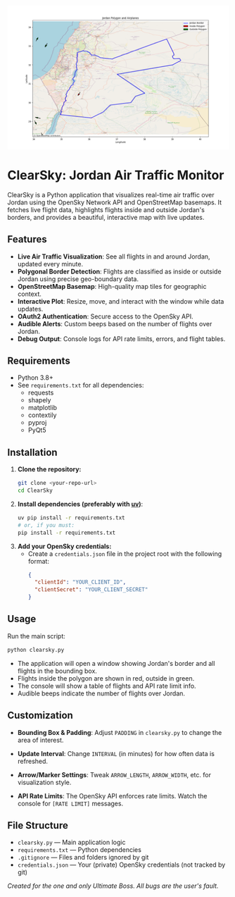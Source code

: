 ![Map Example](map.png)

# ClearSky: Jordan Air Traffic Monitor

ClearSky is a Python application that visualizes real-time air traffic over Jordan using the OpenSky Network API and OpenStreetMap basemaps. It fetches live flight data, highlights flights inside and outside Jordan's borders, and provides a beautiful, interactive map with live updates.

## Features
- **Live Air Traffic Visualization**: See all flights in and around Jordan, updated every minute.
- **Polygonal Border Detection**: Flights are classified as inside or outside Jordan using precise geo-boundary data.
- **OpenStreetMap Basemap**: High-quality map tiles for geographic context.
- **Interactive Plot**: Resize, move, and interact with the window while data updates.
- **OAuth2 Authentication**: Secure access to the OpenSky API.
- **Audible Alerts**: Custom beeps based on the number of flights over Jordan.
- **Debug Output**: Console logs for API rate limits, errors, and flight tables.

## Requirements
- Python 3.8+
- See `requirements.txt` for all dependencies:
  - requests
  - shapely
  - matplotlib
  - contextily
  - pyproj
  - PyQt5

## Installation
1. **Clone the repository:**
   ```bash
   git clone <your-repo-url>
   cd ClearSky
   ```
2. **Install dependencies (preferably with [uv](https://github.com/astral-sh/uv))**:
   ```bash
   uv pip install -r requirements.txt
   # or, if you must:
   pip install -r requirements.txt
   ```
3. **Add your OpenSky credentials:**
   - Create a `credentials.json` file in the project root with the following format:
     ```json
     {
       "clientId": "YOUR_CLIENT_ID",
       "clientSecret": "YOUR_CLIENT_SECRET"
     }
     ```

## Usage
Run the main script:
```bash
python clearsky.py
```
- The application will open a window showing Jordan's border and all flights in the bounding box.
- Flights inside the polygon are shown in red, outside in green.
- The console will show a table of flights and API rate limit info.
- Audible beeps indicate the number of flights over Jordan.

## Customization
- **Bounding Box & Padding**: Adjust `PADDING` in `clearsky.py` to change the area of interest.
- **Update Interval**: Change `INTERVAL` (in minutes) for how often data is refreshed.
- **Arrow/Marker Settings**: Tweak `ARROW_LENGTH`, `ARROW_WIDTH`, etc. for visualization style.

- **API Rate Limits**: The OpenSky API enforces rate limits. Watch the console for `[RATE LIMIT]` messages.

## File Structure
- `clearsky.py` — Main application logic
- `requirements.txt` — Python dependencies
- `.gitignore` — Files and folders ignored by git
- `credentials.json` — Your (private) OpenSky credentials (not tracked by git)


*Created for the one and only Ultimate Boss. All bugs are the user's fault.*
 